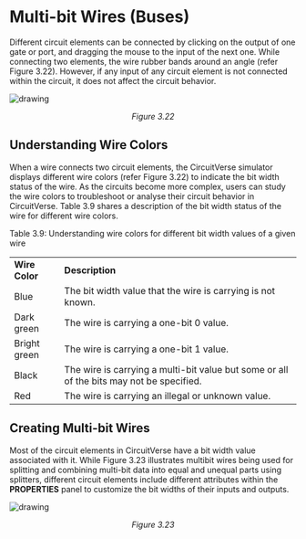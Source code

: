# Multi-bit Wires (Buses)

Different circuit elements can be connected by clicking on the output of one gate or port, and dragging the mouse to the input of the next one. While connecting two elements, the wire rubber bands around an angle (refer Figure 3.22). However, if any input of any circuit element is not connected within the circuit, it does not affect the circuit behavior. 

![drawing](/images/img_chapter3/3.22.png)

<div align="center"><em>Figure 3.22</em></div>

## Understanding Wire Colors

When a wire connects two circuit elements, the CircuitVerse simulator displays different wire colors (refer Figure 3.22) to indicate the bit width status of the wire. As the circuits become more complex, users can study the wire colors to troubleshoot or analyse their circuit behavior in CircuitVerse. Table 3.9 shares a description of the bit width status of the wire for different wire colors.

Table 3.9: Understanding wire colors for different bit width values of a given wire
<table>
  <tr>
   <td><strong>Wire Color</strong>
   </td>
   <td><strong>Description</strong>
   </td>
  </tr>
  <tr>
   <td>Blue
   </td>
   <td>The bit width value that the wire is carrying is not known. 
   </td>
  </tr>
  <tr>
   <td>Dark green
   </td>
   <td>The wire is carrying a one-bit 0 value.
   </td>
  </tr>
  <tr>
   <td>Bright green
   </td>
   <td>The wire is carrying a one-bit 1 value.
   </td>
  </tr>
  <tr>
   <td>Black
   </td>
   <td>The wire is carrying a multi-bit value but some or all of the bits may not be specified. 
   </td>
  </tr>
  <tr>
   <td>Red
   </td>
   <td>The wire is carrying an illegal or unknown value.
   </td>
  </tr>
</table>

## Creating Multi-bit Wires 

Most of the circuit elements in CircuitVerse have a bit width value associated with it. While Figure 3.23 illustrates multibit wires being used for splitting and combining multi-bit data into equal and unequal parts using splitters, different circuit elements include different attributes within the **PROPERTIES** panel to customize the bit widths of their inputs and outputs.

![drawing](/images/img_chapter3/3.23.png)

<div align="center"><em>Figure 3.23</em></div>
